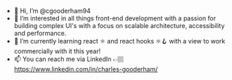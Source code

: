 - 👋 Hi, I’m @cgooderham94
- 👀 I’m interested in all things front-end development with a passion for building complex UI's with a focus on scalable architecture, accessibility and performance.
- 🌱 I’m currently learning react ⚛️ and react hooks ⚛️🪝 with a view to work commercially with it this year!
- 📫 You can reach me via LinkedIn 👉🏽 https://www.linkedin.com/in/charles-gooderham/

<!---
cgooderham94/cgooderham94 is a ✨ special ✨ repository because its `README.md` (this file) appears on your GitHub profile.
You can click the Preview link to take a look at your changes.
--->
